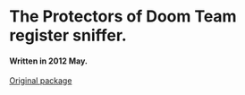 # The Protectors of Doom Team register sniffer.

#### Written in 2012 May.

[Original package](https://defacto2.net/f/b31a8f2)
